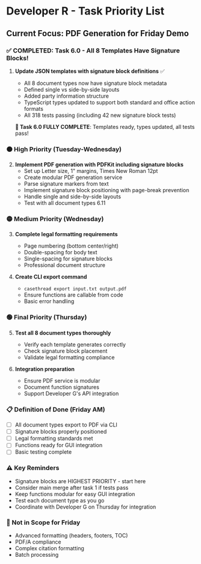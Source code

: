 # Developer R - Task Priority List

## Current Focus: PDF Generation for Friday Demo

### ✅ COMPLETED: Task 6.0 - All 8 Templates Have Signature Blocks!
1. **Update JSON templates with signature block definitions** ✅
   - All 8 document types now have signature block metadata
   - Defined single vs side-by-side layouts  
   - Added party information structure
   - TypeScript types updated to support both standard and office action formats
   - All 318 tests passing (including 42 new signature block tests)
   
   **🎉 Task 6.0 FULLY COMPLETE**: Templates ready, types updated, all tests pass!

### 🟠 High Priority (Tuesday-Wednesday)
2. **Implement PDF generation with PDFKit including signature blocks**
   - Set up Letter size, 1" margins, Times New Roman 12pt
   - Create modular PDF generation service
   - Parse signature markers from text
   - Implement signature block positioning with page-break prevention
   - Handle single and side-by-side layouts
   - Test with all document types
6.11
### 🟡 Medium Priority (Wednesday)
3. **Complete legal formatting requirements**
   - Page numbering (bottom center/right)
   - Double-spacing for body text
   - Single-spacing for signature blocks
   - Professional document structure

4. **Create CLI export command**
   - `casethread export input.txt output.pdf`
   - Ensure functions are callable from code
   - Basic error handling

### 🟢 Final Priority (Thursday)
5. **Test all 8 document types thoroughly**
   - Verify each template generates correctly
   - Check signature block placement
   - Validate legal formatting compliance

6. **Integration preparation**
   - Ensure PDF service is modular
   - Document function signatures
   - Support Developer G's API integration

### 📋 Definition of Done (Friday AM)
- [ ] All document types export to PDF via CLI
- [ ] Signature blocks properly positioned
- [ ] Legal formatting standards met
- [ ] Functions ready for GUI integration
- [ ] Basic testing complete

### ⚠️ Key Reminders
- Signature blocks are HIGHEST PRIORITY - start here
- Consider main merge after task 1 if tests pass
- Keep functions modular for easy GUI integration
- Test each document type as you go
- Coordinate with Developer G on Thursday for integration

### 🚫 Not in Scope for Friday
- Advanced formatting (headers, footers, TOC)
- PDF/A compliance
- Complex citation formatting
- Batch processing 